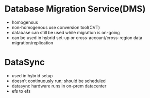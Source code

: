 # Database Migration Service(DMS)
- homogenous
- non-homogenous use conversion tool(CVT)
- database can still be used while migration is on-going
- can be used in hybrid set-up or cross-account/cross-region data migration/replication

# DataSync
- used in hybrid setup
- doesn’t continuously run; should be scheduled
- datasync hardware runs in on-prem datacenter
- efs to efs